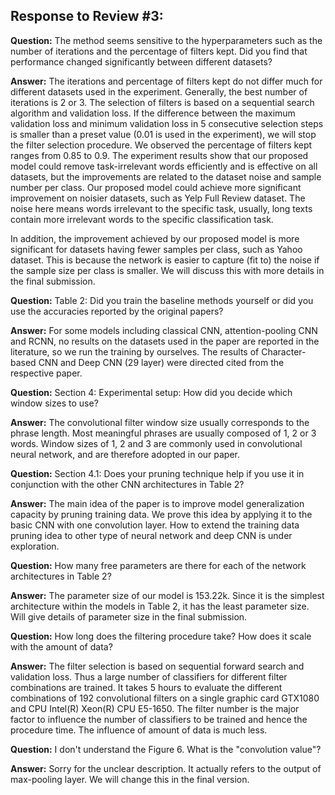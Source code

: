 ## Response to Review #3:

**Question:** The method seems sensitive to the hyperparameters such as the number of iterations and the percentage of filters kept. Did you find that performance changed significantly between different datasets?

**Answer:** The iterations and percentage of filters kept do not differ much for different datasets used in the experiment. Generally, the best number of iterations is 2 or 3. The selection of filters is based on a sequential search algorithm and validation loss. If the difference between the maximum validation loss and minimum validation loss in 5 consecutive selection steps is smaller than a preset value (0.01 is used in the experiment), we will stop the filter selection procedure. We observed the percentage of filters kept ranges from 0.85 to 0.9. The experiment results show that our proposed model could remove task-irrelevant words efficiently and is effective on all datasets, but the improvements are related to the dataset noise and sample number per class. Our proposed model could achieve more significant improvement on noisier datasets, such as Yelp Full Review dataset. The noise here means words irrelevant to the specific task, usually, long texts contain more irrelevant words to the specific classification task.
 

In addition, the improvement achieved by our proposed model is more significant for datasets having fewer samples per class, such as Yahoo dataset. This is because the network is easier to capture (fit to) the noise if the sample size per class is smaller. We will discuss this with more details in the final submission.

**Question:** Table 2: Did you train the baseline methods yourself or did you use the accuracies reported by the original papers?

**Answer:** For some models including classical CNN, attention-pooling CNN and RCNN, no results on the datasets used in the paper are reported in the literature, so we run the training by ourselves. The results of Character-based CNN and Deep CNN (29 layer) were directed cited from the respective paper.

**Question:** Section 4: Experimental setup: How did you decide which window sizes to use?

**Answer:** The convolutional filter window size usually corresponds to the phrase length. Most meaningful phrases are usually composed of 1, 2 or 3 words. Window sizes of 1, 2 and 3 are commonly used in convolutional neural network, and are therefore adopted in our paper.

**Question:** Section 4.1: Does your pruning technique help if you use it in conjunction with the other CNN architectures in Table 2?

**Answer:** The main idea of the paper is to improve model generalization capacity by pruning training data. We prove this idea by applying it to the basic CNN with one convolution layer. How to extend the training data pruning idea to other type of neural network and deep CNN is under exploration.

**Question:** How many free parameters are there for each of the network architectures in Table 2?

**Answer:** The parameter size of our model is 153.22k. Since it is the simplest architecture within the models in Table 2, it has the least parameter size. Will give details of parameter size in the final submission.

**Question:** How long does the filtering procedure take? How does it scale with the amount of data?

**Answer:** The filter selection is based on sequential forward search and validation loss. Thus a large number of classifiers for different filter combinations are trained. It takes 5 hours to evaluate the different combinations of 192 convolutional filters on a single graphic card GTX1080 and CPU Intel(R) Xeon(R) CPU E5-1650. The filter number is the major factor to influence the number of classifiers to be trained and hence the procedure time. The influence of amount of data is much less.

**Question:** I don't understand the Figure 6. What is the "convolution value"?

**Answer:** Sorry for the unclear description. It actually refers to the output of max-pooling layer. We will change this in the final version.  
